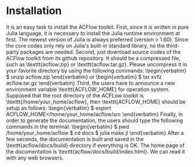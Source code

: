 # Installation

It is an easy task to install the ACFlow toolkit. First, since it is written in pure Julia language, it is necessary to install the Julia runtime environment at first. The newest version of Julia is always preferred (version $>$ 1.60). Since the core codes only rely on Julia's built-in standard library, no the third-party packages are needed. Second, just download source codes of the ACFlow toolkit from its github repository. It should be a compressed file, such as \texttt{acflow.zip} or \texttt{acflow.tar.gz}. Please uncompress it in your favorite directory by using the following commands:
\begin{verbatim}
    $ unzip acflow.zip
\end{verbatim}
or
\begin{verbatim}
    $ tar xvfz acflow.tar.gz
\end{verbatim}
Third, the users have to announce a new environment variable \texttt{ACFLOW\_HOME} for operation system. Supposed that the root directory of the ACFLow toolkit is \texttt{/home/your\_home/acflow}, then \texttt{ACFLOW\_HOME} should be setup as follows:
\begin{verbatim}
    $ export ACFLOW_HOME=/home/your_home/acflow/src
\end{verbatim}
Finally, in order to generate the documentation, the users should type the following commands in the terminal:
\begin{verbatim}
    $ pwd
    /home/your_home/acflow
    $ cd docs
    $ julia make.jl
\end{verbatim}
After a few seconds, the documentation is built and saved in the \texttt{acflow/docs/build} directory if everything is OK. The home page of the documentation is \texttt{acflow/docs/build/index.html}. We can read it with any web browsers.